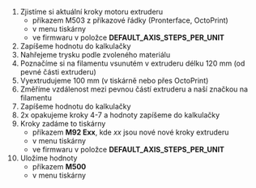 1. Zjistíme si aktuální kroky motoru extruderu
   - příkazem M503 z příkazové řádky (Pronterface, OctoPrint)
   - v menu tiskárny
   - ve firmwaru v položce **DEFAULT_AXIS_STEPS_PER_UNIT**
2. Zapíšeme hodnotu do kalkulačky
3. Nahřejeme trysku podle zvoleného materiálu
4. Poznačíme si na filamentu vsunutém v extruderu délku 120 mm (od pevné části extruderu)
5. Vyextrudujeme 100 mm (v tiskárně nebo přes OctoPrint)
6. Změříme vzdálenost mezi pevnou částí extruderu a naší značkou na filamentu
7. Zapíšeme hodnotu do kalkulačky
8. 2x opakujeme kroky 4-7 a hodnoty zapíšeme do kalkulačky
9. Kroky zadáme to tiskárny
   - příkazem **M92 Exx**, kde _xx_ jsou nové nové kroky extruderu
   - v menu tiskárny
   - ve firmwaru v položce **DEFAULT_AXIS_STEPS_PER_UNIT**
10. Uložíme hodnoty
    - příkazem **M500**
    - v menu tiskárny
